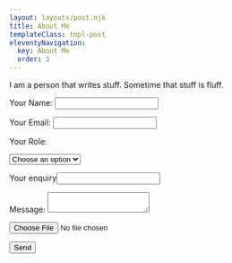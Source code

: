 ```yaml
---
layout: layouts/post.njk
title: About Me
templateClass: tmpl-post
eleventyNavigation:
  key: About Me
  order: 3
---
```


<p>I am a person that writes stuff. Sometime that stuff is fluff.</p>

<form name="contact" method="POST" data-netlify="true">
  <p>
    <label>Your Name: <input type="text" name="name" /></label>   
  </p>
  <p>
    <label>Your Email: <input type="email" name="email" /></label>
  </p>
  <p>
    <label>Your Role: <div class="select"><select name="role[]" id="slct">
      <option selected disabled>Choose an option</option>
      <option value="follower">Follower</option>
      <option value="leader">Leader</option>
      <option value="folder">Folder</option>
    </select>
   </label>
  </div>
  </p>
  <p class="vh">
    <label>Your enquiry<input name="bot-field" /></label>
  </p>
  <p>
    <label>Message: <textarea name="message"></textarea></label>
  </p>
  <input type="file"></input>
  <p>
    <button type="submit">Send</button>
  </p>
</form>


